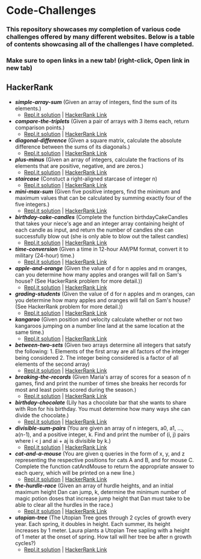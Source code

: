 # Code-Challenges

### This repository showcases my completion of various code challenges offered by many different websites. Below is a table of contents showcasing all of the challenges I have completed.

### Make sure to open links in a new tab! (right-click, Open link in new tab)

## HackerRank

* _**simple-array-sum**_ (Given an array of integers, find the sum of its elements.)
  * [Repl.it solution](https://repl.it/@kcruzdev/SimpleArraySum) | [HackerRank Link](https://www.hackerrank.com/challenges/simple-array-sum/problem)
* _**compare-the-triplets**_ (Given a pair of arrays with 3 items each, return comparison points.)
  * [Repl.it solution](https://repl.it/@kcruzdev/CompareTheTriplets) | [HackerRank Link](https://www.hackerrank.com/challenges/compare-the-triplets/problem) 
* _**diagonal-difference**_ (Given a square matrix, calculate the absolute difference between the sums of its diagonals.) 
  * [Repl.it solution](https://repl.it/@kcruzdev/DiagonalDifference) | [HackerRank Link](https://www.hackerrank.com/challenges/diagonal-difference/problem)
* _**plus-minus**_ (Given an array of integers, calculate the fractions of its elements that are positive, negative, and are zeros.) 
  * [Repl.it solution](https://repl.it/@kcruzdev/PlusMinus) | [HackerRank Link](https://www.hackerrank.com/challenges/plus-minus/problem)
* _**staircase**_ (Constuct a right-aligned starcase of integer n) 
  * [Repl.it solution](https://repl.it/@kcruzdev/Staircase) | [HackerRank Link](https://www.hackerrank.com/challenges/staircase/problem)
* _**mini-max-sum**_ (Given five positive integers, find the minimum and maximum values that can be calculated by summing exactly four of the five integers.) 
  * [Repl.it solution](https://repl.it/@kcruzdev/UnsungUntriedExternalcommand) | [HackerRank Link](https://www.hackerrank.com/challenges/mini-max-sum/problem)
* _**birthday-cake-candles**_ (Complete the function birthdayCakeCandles that takes your niece's age and an integer array containing height of each candle as input, and return the number of candles she can successfully blow out (she is only able to blow out the tallest candles) 
  * [Repl.it solution](https://repl.it/@kcruzdev/BirthdayCakeCandles) | [HackerRank Link](https://www.hackerrank.com/challenges/birthday-cake-candles/problem)
* _**time-conversion**_ (Given a time in 12-hour AM/PM format, convert it to military (24-hour) time.) 
  * [Repl.it solution](https://repl.it/@kcruzdev/TimeConversion) | [HackerRank Link](https://www.hackerrank.com/challenges/time-conversion/problem)
* _**apple-and-orange**_ (Given the value of d for n apples and m oranges, can you determine how many apples and oranges will fall on Sam's house? (See HackerRank problem for more detail.)) 
  * [Repl.it solution](https://repl.it/@kcruzdev/AppleandOrange) | [HackerRank Link](https://www.hackerrank.com/challenges/apple-and-orange/problem)
* _**grading-students**_ (Given the value of d for n apples and m oranges, can you determine how many apples and oranges will fall on Sam's house? (See HackerRank problem for more detail.)) 
  * [Repl.it solution](https://repl.it/@kcruzdev/GradingStudents) | [HackerRank Link](https://www.hackerrank.com/challenges/grading/problem)
* _**kangaroo**_ (Given position and velocity calculate whether or not two kangaroos jumping on a number line land at the same location at the same time.) 
  * [Repl.it solution](https://repl.it/@kcruzdev/Kangaroos) | [HackerRank Link](https://www.hackerrank.com/challenges/kangaroo/problem)
* _**between-two-sets**_ (Given two arrays determine all integers that satsfy the following: 1. Elements of the first array are all factors of the integer being considered 2. The integer being considered is a factor of all elements of the second array) 
  * [Repl.it solution](https://repl.it/@kcruzdev/BetweenTwoSets) | [HackerRank Link](https://www.hackerrank.com/challenges/between-two-sets/problem)
* _**breaking-the-records**_ (Given Maria's array of scores for a season of n games, find and print the number of times she breaks her records for most and least points scored during the season.) 
  * [Repl.it solution](https://repl.it/@kcruzdev/BreakingtheRecords) | [HackerRank Link](https://www.hackerrank.com/challenges/breaking-best-and-worst-records/problem)
* _**birthday-chocolate**_ (Lily has a chocolate bar that she wants to share with Ron for his birthday. You must determine how many ways she can divide the chocolate.) 
  * [Repl.it solution](https://repl.it/@kcruzdev/BirthdayChocolate) | [HackerRank Link](https://www.hackerrank.com/challenges/the-birthday-bar/problem)
* _**divisible-sum-pairs**_ (You are given an array of n integers, a0, a1, ..., a(n-1), and a positive integer, k. Find and print the number of (i, j) pairs where i < j and ai + aj is divisible by k.) 
  * [Repl.it solution](https://repl.it/@kcruzdev/DivisibleSumPairs) | [HackerRank Link](https://www.hackerrank.com/challenges/divisible-sum-pairs/problem)
* _**cat-and-a-mouse**_ (You are given q queries in the form of x, y, and z representing the respective positions for cats A and B, and for mouse C. Complete the function catAndMouse to return the appropriate answer to each query, which will be printed on a new line.) 
  * [Repl.it solution](https://repl.it/@kcruzdev/CatsAndAMouse) | [HackerRank Link](https://www.hackerrank.com/challenges/cats-and-a-mouse/problem)
* _**the-hurdle-race**_ (Given an array of hurdle heights, and an initial maximum height Dan can jump, k, determine the minimum number of magic potion doses that increase jump height that Dan must take to be able to clear all the hurdles in the race.) 
  * [Repl.it solution](https://repl.it/@kcruzdev/TheHurdleRace) | [HackerRank Link](https://www.hackerrank.com/challenges/the-hurdle-race/problem)
* _**utopian-tree**_ (The Utopian Tree goes through 2 cycles of growth every year. Each spring, it doubles in height. Each summer, its height increases by 1 meter. Laura plants a Utopian Tree sapling with a height of 1 meter at the onset of spring. How tall will her tree be after n growth cycles?) 
  * [Repl.it solution](https://repl.it/@kcruzdev/UtopianTree) | [HackerRank Link](https://www.hackerrank.com/challenges/utopian-tree/problem)